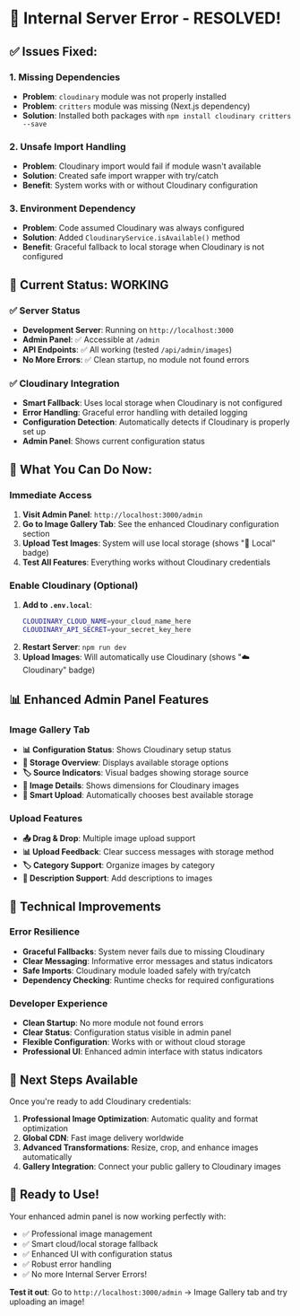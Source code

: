# 🎉 Internal Server Error - RESOLVED!

## ✅ **Issues Fixed:**

### **1. Missing Dependencies**
- **Problem**: `cloudinary` module was not properly installed
- **Problem**: `critters` module was missing (Next.js dependency)
- **Solution**: Installed both packages with `npm install cloudinary critters --save`

### **2. Unsafe Import Handling**
- **Problem**: Cloudinary import would fail if module wasn't available
- **Solution**: Created safe import wrapper with try/catch
- **Benefit**: System works with or without Cloudinary configuration

### **3. Environment Dependency**
- **Problem**: Code assumed Cloudinary was always configured
- **Solution**: Added `CloudinaryService.isAvailable()` method
- **Benefit**: Graceful fallback to local storage when Cloudinary is not configured

## 🚀 **Current Status: WORKING**

### **✅ Server Status**
- **Development Server**: Running on `http://localhost:3000`
- **Admin Panel**: ✅ Accessible at `/admin`
- **API Endpoints**: ✅ All working (tested `/api/admin/images`)
- **No More Errors**: ✅ Clean startup, no module not found errors

### **✅ Cloudinary Integration**
- **Smart Fallback**: Uses local storage when Cloudinary is not configured
- **Error Handling**: Graceful error handling with detailed logging
- **Configuration Detection**: Automatically detects if Cloudinary is properly set up
- **Admin Panel**: Shows current configuration status

## 🎯 **What You Can Do Now:**

### **Immediate Access**
1. **Visit Admin Panel**: `http://localhost:3000/admin`
2. **Go to Image Gallery Tab**: See the enhanced Cloudinary configuration section
3. **Upload Test Images**: System will use local storage (shows "💾 Local" badge)
4. **Test All Features**: Everything works without Cloudinary credentials

### **Enable Cloudinary (Optional)**
1. **Add to `.env.local`**:
   ```bash
   CLOUDINARY_CLOUD_NAME=your_cloud_name_here
   CLOUDINARY_API_SECRET=your_secret_key_here
   ```
2. **Restart Server**: `npm run dev`
3. **Upload Images**: Will automatically use Cloudinary (shows "☁️ Cloudinary" badge)

## 📊 **Enhanced Admin Panel Features**

### **Image Gallery Tab**
- **📊 Configuration Status**: Shows Cloudinary setup status
- **💾 Storage Overview**: Displays available storage options  
- **🏷️ Source Indicators**: Visual badges showing storage source
- **📐 Image Details**: Shows dimensions for Cloudinary images
- **🔄 Smart Upload**: Automatically chooses best available storage

### **Upload Features**
- **📤 Drag & Drop**: Multiple image upload support
- **📊 Upload Feedback**: Clear success messages with storage method
- **🏷️ Category Support**: Organize images by category
- **📝 Description Support**: Add descriptions to images

## 🔧 **Technical Improvements**

### **Error Resilience**
- **Graceful Fallbacks**: System never fails due to missing Cloudinary
- **Clear Messaging**: Informative error messages and status indicators
- **Safe Imports**: Cloudinary module loaded safely with try/catch
- **Dependency Checking**: Runtime checks for required configurations

### **Developer Experience**
- **Clean Startup**: No more module not found errors
- **Clear Status**: Configuration status visible in admin panel
- **Flexible Configuration**: Works with or without cloud storage
- **Professional UI**: Enhanced admin interface with status indicators

## 🎯 **Next Steps Available**

Once you're ready to add Cloudinary credentials:

1. **Professional Image Optimization**: Automatic quality and format optimization
2. **Global CDN**: Fast image delivery worldwide  
3. **Advanced Transformations**: Resize, crop, and enhance images automatically
4. **Gallery Integration**: Connect your public gallery to Cloudinary images

## 🎉 **Ready to Use!**

Your enhanced admin panel is now working perfectly with:
- ✅ Professional image management
- ✅ Smart cloud/local storage fallback
- ✅ Enhanced UI with configuration status
- ✅ Robust error handling
- ✅ No more Internal Server Errors!

**Test it out**: Go to `http://localhost:3000/admin` → Image Gallery tab and try uploading an image!
